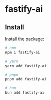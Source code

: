 # fastify-ai

## Install

Install the package:

```sh
# npm
npm i fastify-ai

# yarn
yarn add fastify-ai

# pnpm
pnpm add fastify-ai

# bun
bun add fastify-ai
```
